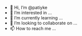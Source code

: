 - 👋 Hi, I’m @patiyke
- 👀 I’m interested in ...
- 🌱 I’m currently learning ...
- 💞️ I’m looking to collaborate on ...
- 📫 How to reach me ...

<!---
patiyke/patiyke is a ✨ special ✨ repository because its `README.md` (this file) appears on your GitHub profile.
You can click the Preview link to take a look at your changes.
--->
